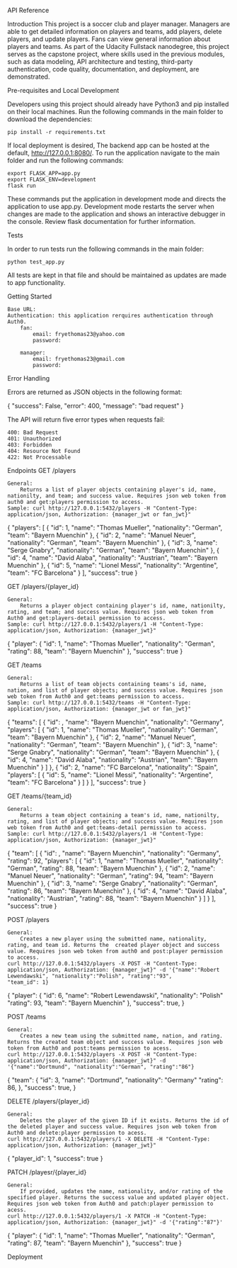 API Reference

Introduction
    This project is a soccer club and player manager. Managers are able to get detailed information on players and teams, add players, delete players, and update players. Fans can view general information about players and teams. As part of the Udacity Fullstack nanodegree, this project serves as the capstone project, where skills used in the previous modules, such as data modeling, API architecture and testing, third-party authentication, code quality, documentation, and deployment, are demonstrated.


Pre-requisites and Local Development

Developers using this project should already have Python3 and pip installed on their local machines. Run the following commands in the main folder to download the dependencies:

    pip install -r requirements.txt

If local deployment is desired, The backend app can be hosted at the default, http://127.0.0.1:8080/. To run the application navigate to the main folder and run the following commands:

    export FLASK_APP=app.py
    export FLASK_ENV=development
    flask run

These commands put the application in development mode and directs the application to use app.py. Development mode restarts the server when changes are made to the application and shows an interactive debugger in the console. Review flask documentation for further information.


Tests

In order to run tests run the following commands in the main folder:

    python test_app.py

All tests are kept in that file and should be maintained as updates are made to app functionality.


Getting Started

    Base URL: 
    Authentication: this application rerquires authentication through Auth0.
        fan:
            email: fryethomas23@yahoo.com
            password: 
        
        manager:
            email: fryethomas23@gmail.com
            password: 


Error Handling

Errors are returned as JSON objects in the following format:

{
    "success": False, 
    "error": 400,
    "message": "bad request"
}

The API will return five error types when requests fail:

    400: Bad Request
    401: Unauthorized
    403: Forbidden
    404: Resource Not Found
    422: Not Processable

Endpoints
GET /players

    General:
        Returns a list of player objects containing player's id, name, nationilty, and team; and success value. Requires json web token from auth0 and get:players permission to access.
    Sample: curl http://127.0.0.1:5432/players -H "Content-Type: application/json, Authorization: {manager_jwt or fan_jwt}"

{
    "players": [
        {
            "id": 1,
            "name": "Thomas Mueller",
            "nationality": "German",
            "team": "Bayern Muenchin"
        },
        {
            "id": 2,
            "name": "Manuel Neuer",
            "nationality": "German",
            "team": "Bayern Muenchin"
        },
        {
            "id": 3,
            "name": "Serge Gnabry",
            "nationality": "German",
            "team": "Bayern Muenchin"
        },
        {
            "id": 4,
            "name": "David Alaba",
            "nationality": "Austrian",
            "team": "Bayern Muenchin"
        },
        {
            "id": 5,
            "name": "Lionel Messi",
            "nationality": "Argentine",
            "team": "FC Barcelona"
        }
    ],
    "success": true
}

GET /players/{player_id}

    General:
        Returns a player object containing player's id, name, nationilty, rating, and team; and success value. Requires json web token from Auth0 and get:players-detail permission to access.
    Sample: curl http://127.0.0.1:5432/players/1 -H "Content-Type: application/json, Authorization: {manager_jwt}"
{
    "player": {
        "id": 1,
        "name": "Thomas Mueller",
        "nationality": "German",
        "rating": 88,
        "team": "Bayern Muenchin"
    },
    "success": true
}

GET /teams

    General:
        Returns a list of team objects containing teams's id, name, nation, and list of player objects; and success value. Requires json web token from Auth0 and get:teams permission to access.
    Sample: curl http://127.0.0.1:5432/teams -H "Content-Type: application/json, Authorization: {manager_jwt or fan_jwt}"
{
    "teams": [
        {
            "id": ,
            "name": "Bayern Muenchin",
            "nationality": "Germany",
            "players": [
                {
                    "id": 1,
                    "name": "Thomas Mueller",
                    "nationality": "German",
                    "team": "Bayern Muenchin"
                },
                {
                    "id": 2,
                    "name": "Manuel Neuer",
                    "nationality": "German",
                    "team": "Bayern Muenchin"
                },
                {
                    "id": 3,
                    "name": "Serge Gnabry",
                    "nationality": "German",
                    "team": "Bayern Muenchin"
                },
                {
                    "id": 4,
                    "name": "David Alaba",
                    "nationality": "Austrian",
                    "team": "Bayern Muenchin"
                }
            ]
        },
        {
            "id": 2,
            "name": "FC Barcelona",
            "nationality": "Spain",
            "players": [
                {
                    "id": 5,
                    "name": "Lionel Messi",
                    "nationality": "Argentine",
                    "team": "FC Barcelona"
                }
            ]
        }
    ],
    "success": true
}

GET /teams/{team_id}

    General:
        Returns a team object containing a team's id, name, nationilty, rating, and list of player objects; and success value. Requires json web token from Auth0 and get:teams-detail permission to access.
    Sample: curl http://127.0.0.1:5432/players/1 -H "Content-Type: application/json, Authorization: {manager_jwt}"

{
    "team": [
        {
            "id": ,
            "name": "Bayern Muenchin",
            "nationality": "Germany",
            "rating": 92,
            "players": [
                {
                    "id": 1,
                    "name": "Thomas Mueller",
                    "nationality": "German",
                    "rating": 88,
                    "team": "Bayern Muenchin"
                },
                {
                    "id": 2,
                    "name": "Manuel Neuer",
                    "nationality": "German",
                    "rating": 94,
                    "team": "Bayern Muenchin"
                },
                {
                    "id": 3,
                    "name": "Serge Gnabry",
                    "nationality": "German",
                    "rating": 86,
                    "team": "Bayern Muenchin"
                },
                {
                    "id": 4,
                    "name": "David Alaba",
                    "nationality": "Austrian",
                    "rating": 88,
                    "team": "Bayern Muenchin"
                }
            ]
        }
    ],
    "success": true
}

POST /players

    General:
        Creates a new player using the submitted name, nationality, rating, and team id. Returns the  created player object and success value. Requires json web token from auth0 and post:player permission to access.
    curl http://127.0.0.1:5432/players -X POST -H "Content-Type: application/json, Authorization: {manager_jwt}" -d '{"name":"Robert Lewendawski", "nationality":"Polish", "rating":"93", 
    "team_id": 1}

{
  "player": {
        "id": 6,
        "name": "Robert Lewendawski",
        "nationality": "Polish"
        "rating": 93,
        "team": "Bayern Muenchin"
    },
    "success": true,
}

POST /teams

    General:
        Creates a new team using the submitted name, nation, and rating. Returns the created team object and success value. Requires json web token from Auth0 and post:teams permission to acess.
    curl http://127.0.0.1:5432/players -X POST -H "Content-Type: application/json, Authorization: {manager_jwt}" -d '{"name":"Dortmund", "nationality":"German", "rating":"86"}

{
  "team": {
        "id": 3,
        "name": "Dortmund",
        "nationality": "Germany"
        "rating": 86,
    },
    "success": true,
}

DELETE /players/{player_id}

    General:
        Deletes the player of the given ID if it exists. Returns the id of the deleted player and success value. Requires json web token from Auth0 and delete:player permission to acess.
    curl http://127.0.0.1:5432/players/1 -X DELETE -H "Content-Type: application/json, Authorization: {manager_jwt}"

{
    "player_id": 1,
    "success": true
}

PATCH /playesr/{player_id}

    General:
        If provided, updates the name, nationality, and/or rating of the specified player. Returns the success value and updated player object. Requires json web token from Auth0 and patch:player permission to acess.
    curl http://127.0.0.1:5432/players/1 -X PATCH -H "Content-Type: application/json, Authorization: {manager_jwt}" -d '{"rating":"87"}'

{
    "player": {
        "id": 1,
        "name": "Thomas Mueller",
        "nationality": "German",
        "rating": 87,
        "team": "Bayern Muenchin"
    },
    "success": true
}


Deployment

